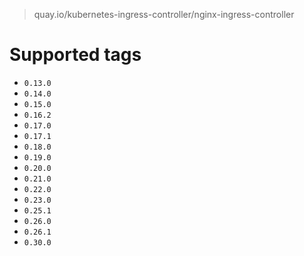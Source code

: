 > quay.io/kubernetes-ingress-controller/nginx-ingress-controller

# Supported tags
- `0.13.0`
- `0.14.0`
- `0.15.0`
- `0.16.2`
- `0.17.0`
- `0.17.1`
- `0.18.0`
- `0.19.0`
- `0.20.0`
- `0.21.0`
- `0.22.0`
- `0.23.0`
- `0.25.1`
- `0.26.0`
- `0.26.1`
- `0.30.0`